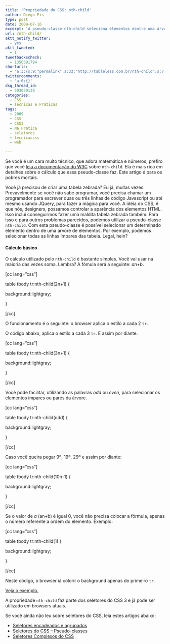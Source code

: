 ```yaml
---
title: 'Propriedade do CSS: nth-child'
author: Diego Eis
type: post
date: 2009-07-16
excerpt: 'A pseudo-classe nth-child seleciona elementos dentre uma árvore de elementos se referindo a posição específica de cada um. Você pode por exemplo selecionar os elementos ímpares ou pares. '
url: /nth-child/
aktt_notify_twitter:
  - yes
aktt_tweeted:
  - 1
tweetbackscheck:
  - 1356391794
shorturls:
  - 'a:3:{s:9:"permalink";s:33:"http://tableless.com.br/nth-child";s:7:"tinyurl";s:26:"http://tinyurl.com/42nrmxv";s:4:"isgd";s:19:"http://is.gd/78T9i9";}'
twittercomments:
  - 'a:0:{}'
dsq_thread_id:
  - 503039138
categories:
  - CSS
  - Técnicas e Práticas
tags:
  - 2009
  - CSS
  - CSS3
  - Na Prática
  - seletores
  - tecnicascss
  - web

---
```

Se você é um cara muito técnico, que adora matemática e números, prefiro que você [leia a documentação do W3C][1] sobre `nth-child`. Ela é mais rica em detalhes sobre o cálculo que essa pseudo-classe faz. Este artigo é para os pobres mortais.

Você já precisou de criar uma tabela zebrada? Eu já, muitas vezes. Provavelmente se você não sabe programar, você precisa chamar um programador para escrever duas ou três linhas de código Javascript ou até mesmo usando JQuery, para fazer a mágica para você. A idéia do CSS, é que nós, designers, possamos controlar a aparência dos elementos HTML. Isso inclui conseguirmos fazer uma maldita tabela zebrada também. Para isso e para outros problemas parecidos, podemos utilizar a pseudo-classe `nth-child`. Com esta pseudo-classe é possível selecionar um determinado elemento dentro de uma árvore de elementos. Por exemplo, podemos selecionar todas as linhas ímpares das tabela. Legal, hein?

#### Cálculo básico

O cálculo utilizado pelo `nth-child` é bastante simples. Você vai usar na maioria das vezes soma. Lembra? A fómula será a seguinte: _an+b_. 

[cc lang=&#8221;css&#8221;]
  
table tbody tr:nth-child(2n+1) {
    
background:lightgray;
  
}
  
[/cc]

O funcionamento é o seguinte: o browser aplica o estilo a cada 2 `tr`.
   
O código abaixo, aplica o estilo a cada 3 `tr`. E assim por diante.

[cc lang=&#8221;css&#8221;]
  
table tbody tr:nth-child(3n+1) {
    
background:lightgray;
  
}
  
[/cc]

Você pode facilitar, utilizando as palavras _odd_ ou _even_, para selecionar os elementos ímpares ou pares da árvore.

[cc lang=&#8221;css&#8221;]
  
table tbody tr:nth-child(odd) {
    
background:lightgray;
  
}
  
[/cc]

Caso você queira pegar 9º, 19º, 29º e assim por diante:
  
[cc lang=&#8221;css&#8221;]
  
table tbody tr:nth-child(10n-1) {
    
background:lightgray;
  
}
  
[/cc]

Se o valor de _a_ (an+b) é igual 0, você não precisa colocar a fórmula, apenas o número referente a ordem do elemento. Exemplo:

[cc lang=&#8221;css&#8221;]
  
table tbody tr:nth-child(1) {
    
background:lightgray;
  
}
  
[/cc]

Neste código, o browser iá colorir o background apenas do primeiro `tr`. 

[Veja o exemplo.][2]

A propriedade `nth-child` faz parte dos seletores do CSS 3 e já pode ser utilizado em browsers atuais.

Se você ainda não leu sobre seletores do CSS, leia estes artigos abaixo:

  * [Seletores encadeados e agrupados][3]
  * [Seletores do CSS &#8211; Pseudo-classes][4]
  * [Seletores Complexos do CSS][5]

 [1]: http://www.w3.org/TR/css3-selectors/#nth-child-pseudo
 [2]: http://tableless.com.br/uploads/2009/07/nth-child-ex1.html
 [3]: http://tableless.com.br/seletores-agrupados-e-encadeados
 [4]: http://tableless.com.br/pseudo-classes-css
 [5]: http://tableless.com.br/seletores-complexos-do-css